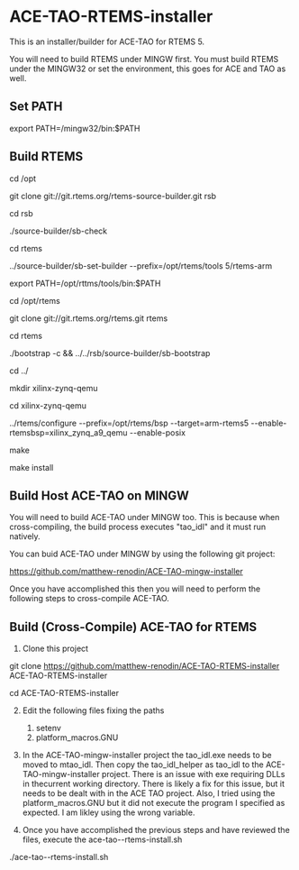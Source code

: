 # ACE-TAO-RTEMS-installer

This is an installer/builder for ACE-TAO for RTEMS 5.

You will need to build RTEMS under MINGW first. You must build RTEMS under the MINGW32 or set the environment, this goes for ACE and TAO as well.



## Set PATH

export PATH=/mingw32/bin:$PATH



## Build RTEMS

cd /opt

git clone git://git.rtems.org/rtems-source-builder.git rsb

cd rsb

./source-builder/sb-check 

cd rtems  

../source-builder/sb-set-builder --prefix=/opt/rtems/tools 5/rtems-arm 

export PATH=/opt/rttms/tools/bin:$PATH

cd /opt/rtems

git clone git://git.rtems.org/rtems.git rtems

cd rtems

./bootstrap -c && ../../rsb/source-builder/sb-bootstrap

cd ../

mkdir xilinx-zynq-qemu

cd xilinx-zynq-qemu

../rtems/configure --prefix=/opt/rtems/bsp --target=arm-rtems5 --enable-rtemsbsp=xilinx_zynq_a9_qemu --enable-posix 

make

make install




## Build Host ACE-TAO on MINGW

You will need to build ACE-TAO under MINGW too. This is because when cross-compiling, the build process executes "tao_idl" and it must run natively.

You can buid ACE-TAO under MINGW by using the following git project: 

https://github.com/matthew-renodin/ACE-TAO-mingw-installer


Once you have accomplished this then you will need to perform the following steps to cross-compile ACE-TAO.



## Build (Cross-Compile) ACE-TAO for RTEMS
1. Clone this project

git clone https://github.com/matthew-renodin/ACE-TAO-RTEMS-installer ACE-TAO-RTEMS-installer

cd ACE-TAO-RTEMS-installer

2. Edit the following files fixing the paths
    1. setenv 
    2. platform_macros.GNU
    
3. In the ACE-TAO-mingw-installer project the tao_idl.exe needs to be moved to mtao_idl. Then copy the tao_idl_helper as tao_idl to the ACE-TAO-mingw-installer project. There is an issue with exe requiring DLLs in thecurrent working directory. There is likely a fix for this issue, but it needs to be dealt with in the ACE TAO project. Also, I tried using the platform_macros.GNU but it did not execute the program I specified as expected. I am likley using the wrong variable.
    
4. Once you have accomplished the previous steps and have reviewed the files, execute the ace-tao--rtems-install.sh

./ace-tao--rtems-install.sh



    
    
  
  



